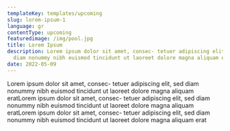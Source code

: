 ```yaml
---
templateKey: templates/upcoming
slug: lorem-ipsum-1
language: gr
contentType: upcoming
featuredimage: /img/pool.jpg
title: Lorem Ipsum
description: Lorem ipsum dolor sit amet, consec- tetuer adipiscing elit, sed
  diam nonummy nibh euismod tincidunt ut laoreet dolore magna aliquam erat
date: 2022-05-09
---
```

Lorem ipsum dolor sit amet, consec- tetuer adipiscing elit, sed diam nonummy nibh euismod tincidunt ut laoreet dolore magna aliquam eratLorem ipsum dolor sit amet, consec- tetuer adipiscing elit, sed diam nonummy nibh euismod tincidunt ut laoreet dolore magna aliquam eratLorem ipsum dolor sit amet, consec- tetuer adipiscing elit, sed diam nonummy nibh euismod tincidunt ut laoreet dolore magna aliquam erat